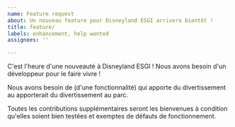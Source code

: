 ```yaml
---
name: Feature request
about: Un nouveau feature pour Disneyland ESGI arrivera bientôt !
title: feature/
labels: enhancement, help wanted
assignees: ''

---
```


C'est l'heure d'une nouveauté à Disneyland ESGI ! Nous avons besoin d'un développeur pour le faire vivre !

Nous avons besoin de (d'une fonctionnalité) qui apporte du divertissement au apporterait du divertissement au parc.

Toutes les contributions supplémentaires seront les bienvenues à condition qu'elles soient bien testées et exemptes de défauts de fonctionnement.
